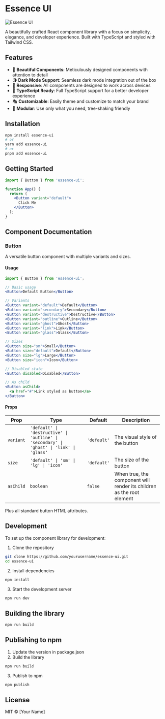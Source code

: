 
# Essence UI

![Essence UI](https://via.placeholder.com/1200x630/f8fafc/1e293b?text=Essence+UI)

A beautifully crafted React component library with a focus on simplicity, elegance, and developer experience. Built with TypeScript and styled with Tailwind CSS.

## Features

- 🎨 **Beautiful Components**: Meticulously designed components with attention to detail
- 🌗 **Dark Mode Support**: Seamless dark mode integration out of the box
- 📱 **Responsive**: All components are designed to work across devices
- 🚀 **TypeScript Ready**: Full TypeScript support for a better developer experience
- 🎭 **Customizable**: Easily theme and customize to match your brand
- 🧩 **Modular**: Use only what you need, tree-shaking friendly

## Installation

```bash
npm install essence-ui
# or
yarn add essence-ui
# or
pnpm add essence-ui
```

## Getting Started

```jsx
import { Button } from 'essence-ui';

function App() {
  return (
    <Button variant="default">
      Click Me
    </Button>
  );
}
```

## Component Documentation

### Button

A versatile button component with multiple variants and sizes.

#### Usage

```jsx
import { Button } from 'essence-ui';

// Basic usage
<Button>Default Button</Button>

// Variants
<Button variant="default">Default</Button>
<Button variant="secondary">Secondary</Button>
<Button variant="destructive">Destructive</Button>
<Button variant="outline">Outline</Button>
<Button variant="ghost">Ghost</Button>
<Button variant="link">Link</Button>
<Button variant="glass">Glass</Button>

// Sizes
<Button size="sm">Small</Button>
<Button size="default">Default</Button>
<Button size="lg">Large</Button>
<Button size="icon">Icon</Button>

// Disabled state
<Button disabled>Disabled</Button>

// As child
<Button asChild>
  <a href="#">Link styled as button</a>
</Button>
```

#### Props

| Prop | Type | Default | Description |
|------|------|---------|-------------|
| `variant` | `'default' \| 'destructive' \| 'outline' \| 'secondary' \| 'ghost' \| 'link' \| 'glass'` | `'default'` | The visual style of the button |
| `size` | `'default' \| 'sm' \| 'lg' \| 'icon'` | `'default'` | The size of the button |
| `asChild` | `boolean` | `false` | When true, the component will render its children as the root element |

Plus all standard button HTML attributes.

## Development

To set up the component library for development:

1. Clone the repository
```bash
git clone https://github.com/yourusername/essence-ui.git
cd essence-ui
```

2. Install dependencies
```bash
npm install
```

3. Start the development server
```bash
npm run dev
```

## Building the library

```bash
npm run build
```

## Publishing to npm

1. Update the version in package.json
2. Build the library 
```bash
npm run build
```

3. Publish to npm
```bash
npm publish
```

## License

MIT © [Your Name]
